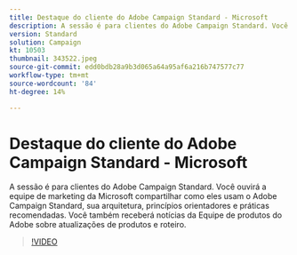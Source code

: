 ```yaml
---
title: Destaque do cliente do Adobe Campaign Standard - Microsoft
description: A sessão é para clientes do Adobe Campaign Standard. Você ouvirá a equipe de marketing da Microsoft compartilhar como eles usam o Adobe Campaign Standard.
version: Standard
solution: Campaign
kt: 10503
thumbnail: 343522.jpeg
source-git-commit: edd0bdb28a9b3d065a64a95af6a216b747577c77
workflow-type: tm+mt
source-wordcount: '84'
ht-degree: 14%

---
```


# Destaque do cliente do Adobe Campaign Standard - Microsoft

A sessão é para clientes do Adobe Campaign Standard. Você ouvirá a equipe de marketing da Microsoft compartilhar como eles usam o Adobe Campaign Standard, sua arquitetura, princípios orientadores e práticas recomendadas. Você também receberá notícias da Equipe de produtos do Adobe sobre atualizações de produtos e roteiro.

>[!VIDEO](https://video.tv.adobe.com/v/343522/?quality=12&learn=on)
